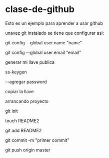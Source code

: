 clase-de-github
===============

Esto es un ejemplo para aprender a usar github

unavez git instalado se tiene que configurar asi:

git config --global user.name "name"

git config --global user.email "email"

generar mi llave publica

ss-keygen

--agregar password

copiar la llave


arrancando proyecto

git init

touch README2

git add README2

git commit -m "primer commit"

git push origin master



